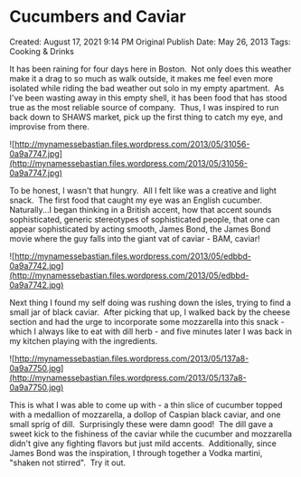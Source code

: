 # Cucumbers and Caviar

Created: August 17, 2021 9:14 PM
Original Publish Date: May 26, 2013
Tags: Cooking & Drinks

It has been raining for four days here in Boston.  Not only does this weather make it a drag to so much as walk outside, it makes me feel even more isolated while riding the bad weather out solo in my empty apartment.  As I've been wasting away in this empty shell, it has been food that has stood true as the most reliable source of company.  Thus, I was inspired to run back down to SHAWS market, pick up the first thing to catch my eye, and improvise from there.

![http://mynamessebastian.files.wordpress.com/2013/05/31056-0a9a7747.jpg](http://mynamessebastian.files.wordpress.com/2013/05/31056-0a9a7747.jpg)

To be honest, I wasn't that hungry.  All I felt like was a creative and light snack.  The first food that caught my eye was an English cucumber.  Naturally...I began thinking in a British accent, how that accent sounds sophisticated, generic stereotypes of sophisticated people, that one can appear sophisticated by acting smooth, James Bond, the James Bond movie where the guy falls into the giant vat of caviar - BAM, caviar!

![http://mynamessebastian.files.wordpress.com/2013/05/edbbd-0a9a7742.jpg](http://mynamessebastian.files.wordpress.com/2013/05/edbbd-0a9a7742.jpg)

Next thing I found my self doing was rushing down the isles, trying to find a small jar of black caviar.  After picking that up, I walked back by the cheese section and had the urge to incorporate some mozzarella into this snack - which I always like to eat with dill herb - and five minutes later I was back in my kitchen playing with the ingredients.

![http://mynamessebastian.files.wordpress.com/2013/05/137a8-0a9a7750.jpg](http://mynamessebastian.files.wordpress.com/2013/05/137a8-0a9a7750.jpg)

This is what I was able to come up with - a thin slice of cucumber topped with a medallion of mozzarella, a dollop of Caspian black caviar, and one small sprig of dill.  Surprisingly these were damn good!  The dill gave a sweet kick to the fishiness of the caviar while the cucumber and mozzarella didn't give any fighting flavors but just mild accents.  Additionally, since James Bond was the inspiration, I through together a Vodka martini, "shaken not stirred".  Try it out.